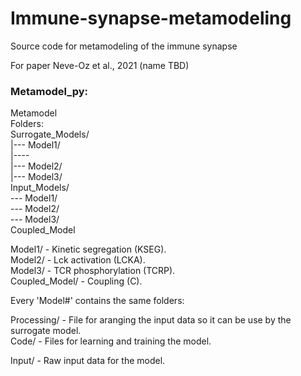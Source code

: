 # Immune-synapse-metamodeling
Source code for metamodeling of the immune synapse

For paper Neve-Oz et al., 2021 (name TBD)

<ADD DETAILS HERE>
  
### Metamodel_py:
Metamodel<br>
Folders:<br>
Surrogate_Models/<br>
|--- Model1/<br>
|----<br>
|--- Model2/<br>
|--- Model3/<br>
Input_Models/<br>
--- Model1/<br>
--- Model2/<br>
--- Model3/<br>
Coupled_Model<br>


Model1/ - Kinetic segregation (KSEG).<br>
Model2/ - Lck activation (LCKA).<br>
Model3/ - TCR phosphorylation (TCRP).<br>
Coupled_Model/ - Coupling (C).<br>

Every 'Model#' contains the same folders:<br>

Processing/ - File for aranging the input data so it can be use by the surrogate model.<br>
Code/ - Files for learning and training the model.<br>

Input/ - Raw input data for the model.<br>

